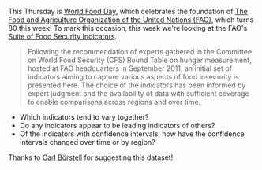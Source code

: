 This Thursday is [World Food Day](https://en.wikipedia.org/wiki/World_Food_Day), which celebrates the foundation of [The Food and Agriculture Organization of the United Nations (FAO)](https://en.wikipedia.org/wiki/Food_and_Agriculture_Organization), which turns 80 this week! To mark this occasion, this week we're looking at the FAO's [Suite of Food Security Indicators](https://www.fao.org/faostat/en/#data/FS).

> Following the recommendation of experts gathered in the Committee on World Food Security (CFS) Round Table on hunger measurement, hosted at FAO headquarters in September 2011, an initial set of indicators aiming to capture various aspects of food insecurity is presented here. The choice of the indicators has been informed by expert judgment and the availability of data with sufficient coverage to enable comparisons across regions and over time.

- Which indicators tend to vary together?
- Do any indicators appear to be leading indicators of others?
- Of the indicators with confidence intervals, how have the confidence intervals changed over time or by region?

Thanks to [Carl Börstell](https://github.com/borstell) for suggesting this dataset!
